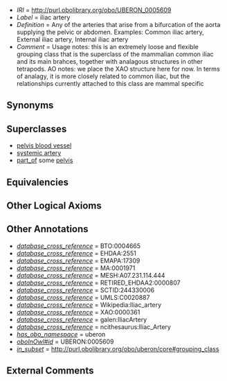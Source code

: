  * *IRI* = http://purl.obolibrary.org/obo/UBERON_0005609
 * *Label* = iliac artery
 * *Definition* = Any of the arteries that arise from a bifurcation of the aorta supplying the pelvic or abdomen. Examples: Common iliac artery, External iliac artery, Internal iliac artery
 * *Comment* = Usage notes: this is an extremely loose and flexible grouping class that is the superclass of the mammalian common iliac and its main brahces, together with analagous structures in other tetrapods. AO notes: we place the XAO structure here for now. In terms of analagy, it is more closely related to common iliac, but the relationships currently attached to this class are mammal specific

## Synonyms


## Superclasses

 * [pelvis blood vessel](../../UBERON/20/UBERON_0003520.md)
 * [systemic artery](../../UBERON/73/UBERON_0004573.md)
 * [part_of](../../BFO/50/BFO_0000050.md) some [pelvis](../../UBERON/55/UBERON_0002355.md)

## Equivalencies


## Other Logical Axioms


## Other Annotations

 * *[database_cross_reference](../../ef/oboInOwl#hasDbXref.md)* = BTO:0004665
 * *[database_cross_reference](../../ef/oboInOwl#hasDbXref.md)* = EHDAA:2551
 * *[database_cross_reference](../../ef/oboInOwl#hasDbXref.md)* = EMAPA:17309
 * *[database_cross_reference](../../ef/oboInOwl#hasDbXref.md)* = MA:0001971
 * *[database_cross_reference](../../ef/oboInOwl#hasDbXref.md)* = MESH:A07.231.114.444
 * *[database_cross_reference](../../ef/oboInOwl#hasDbXref.md)* = RETIRED_EHDAA2:0000807
 * *[database_cross_reference](../../ef/oboInOwl#hasDbXref.md)* = SCTID:244330006
 * *[database_cross_reference](../../ef/oboInOwl#hasDbXref.md)* = UMLS:C0020887
 * *[database_cross_reference](../../ef/oboInOwl#hasDbXref.md)* = Wikipedia:Iliac_artery
 * *[database_cross_reference](../../ef/oboInOwl#hasDbXref.md)* = XAO:0000361
 * *[database_cross_reference](../../ef/oboInOwl#hasDbXref.md)* = galen:IliacArtery
 * *[database_cross_reference](../../ef/oboInOwl#hasDbXref.md)* = ncithesaurus:Iliac_Artery
 * *[has_obo_namespace](../../ce/oboInOwl#hasOBONamespace.md)* = uberon
 * *[oboInOwl#id](../../id/oboInOwl#id.md)* = UBERON:0005609
 * *[in_subset](../../et/oboInOwl#inSubset.md)* = http://purl.obolibrary.org/obo/uberon/core#grouping_class

## External Comments

